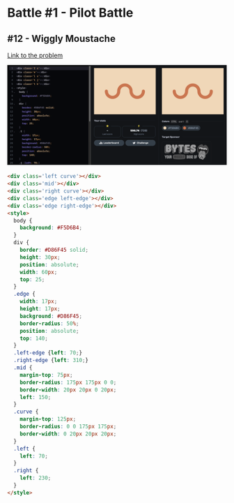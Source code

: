 # Battle #1 - Pilot Battle

## #12 - Wiggly Moustache

[Link to the problem](https://cssbattle.dev/play/12)

![result](../../Images/Battle%201/12-Wiggly%20Moustache.png)

```html
<div class='left curve'></div>
<div class='mid'></div>
<div class='right curve'></div>
<div class='edge left-edge'></div>
<div class='edge right-edge'></div>
<style>
  body {
    background: #F5D6B4;
  }
  div {
    border: #D86F45 solid;
    height: 30px;
    position: absolute;
    width: 60px;
    top: 25;
  }
  .edge {
    width: 17px;
    height: 17px;
    background: #D86F45;
    border-radius: 50%;
    position: absolute;
    top: 140;
  }
  .left-edge {left: 70;}
  .right-edge {left: 310;}
  .mid {
    margin-top: 75px;
    border-radius: 175px 175px 0 0;
    border-width: 20px 20px 0 20px;
    left: 150;
  }
  .curve {
    margin-top: 125px;
    border-radius: 0 0 175px 175px;
    border-width: 0 20px 20px 20px;
  }
  .left {
    left: 70;
  }
  .right {
    left: 230;
  }
</style>
```